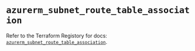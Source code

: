 # `azurerm_subnet_route_table_association`

Refer to the Terraform Registory for docs: [`azurerm_subnet_route_table_association`](https://registry.terraform.io/providers/hashicorp/azurerm/3.78.0/docs/resources/subnet_route_table_association).
